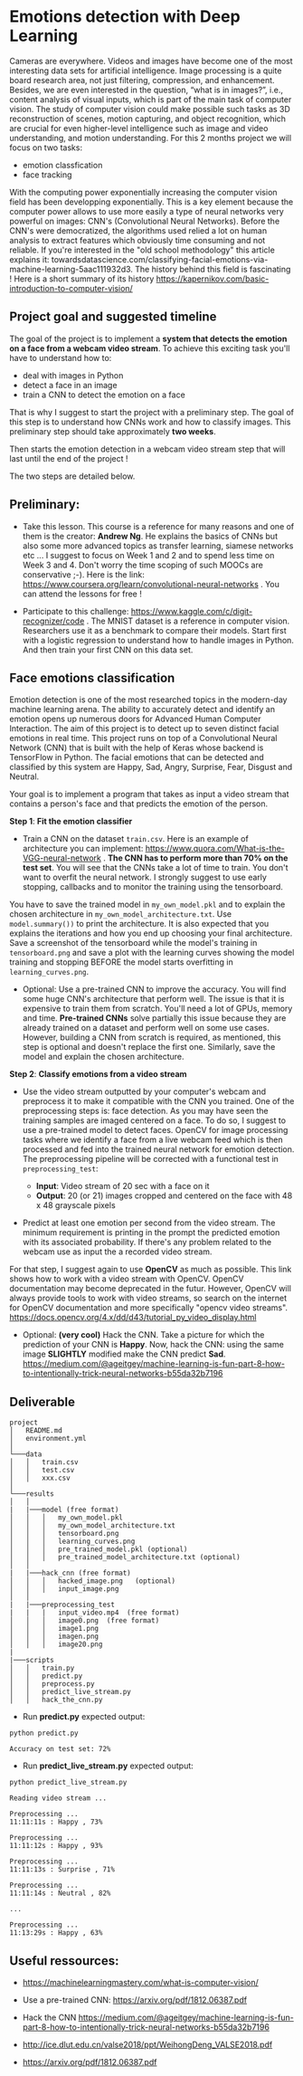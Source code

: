 #  Emotions detection with Deep Learning
Cameras are everywhere. Videos and images have become one of the most interesting data sets for artificial intelligence.
Image processing is a quite board research area, not just filtering, compression, and enhancement. Besides, we are even interested in the question, “what is in images?”, i.e., content analysis of visual inputs, which is part of the main task of computer vision. The study of computer vision could make possible such tasks as 3D reconstruction of scenes, motion capturing, and object recognition, which are crucial for even higher-level intelligence such as
image and video understanding, and motion understanding.
For this 2 months project we will focus on two tasks: 

- emotion classfication 
- face tracking

With the computing power exponentially increasing the computer vision field has been developping exponentially. This is a key element because the computer power allows to use more easily a type of neural networks very powerful on images: CNN's (Convolutional Neural Networks). Before the CNN's were democratized, the algorithms used relied a lot on human analysis to extract features which obviously time consuming and not reliable. If you're interested in the "old school methodology" this article explains it: towardsdatascience.com/classifying-facial-emotions-via-machine-learning-5aac111932d3.
The history behind this field is fascinating ! Here is a short summary of its history https://kapernikov.com/basic-introduction-to-computer-vision/

## Project goal and suggested timeline

The goal of the project is to implement a **system that detects the emotion on a face from a webcam video stream**. To achieve this exciting task you'll have to understand how to: 

- deal with images in Python
- detect a face in an image 
- train a CNN to detect the emotion on a face

That is why I suggest to start the project with a preliminary step. The goal of this step is to understand how CNNs work and how to classify images. This preliminary step should take approximately **two weeks**.  

Then starts the emotion detection in a webcam video stream step that will last until the end of the project ! 

The two steps are detailed below.


## Preliminary: 

- Take this lesson. This course is a reference for many reasons and one of them is the creator: **Andrew Ng**. He explains the basics of CNNs but also some more advanced topics as transfer learning, siamese networks etc ... I suggest to focus on Week 1 and 2 and to spend less time on Week 3 and 4. Don't worry the time scoping of such MOOCs are conservative ;-). Here is the link:  https://www.coursera.org/learn/convolutional-neural-networks . You can attend the lessons for free ! 

- Participate to this challenge: https://www.kaggle.com/c/digit-recognizer/code . The MNIST dataset is a reference in computer vision. Researchers use it as a benchmark to compare their models. Start first with a logistic regression to understand how to handle images in Python. And then train your first CNN on this data set.


## Face emotions classification


Emotion detection is one of the most researched topics in the modern-day machine learning arena. The ability to accurately detect and identify an emotion opens up numerous doors for Advanced Human Computer Interaction. The aim of this project is to detect up to seven distinct facial emotions in real time. This project runs on top of a Convolutional Neural Network (CNN) that is built with the help of Keras whose backend is TensorFlow in Python. The facial emotions that can be detected and classified by this system are Happy, Sad, Angry, Surprise, Fear, Disgust and Neutral.


Your goal is to implement a program that takes as input a video stream that contains a person's face and that predicts the emotion of the person. 

**Step 1**: **Fit the emotion classifier**

- Train a CNN on the dataset `train.csv`. Here is an example of architecture you can implement: https://www.quora.com/What-is-the-VGG-neural-network . **The CNN has to perform more than 70% on the test set**. You will see that the CNNs take a lot of time to train. You don't want to overfit the neural network. I strongly suggest to use early stopping, callbacks and to monitor the training using the tensorboard. 

You have to save the trained model in `my_own_model.pkl` and to explain the chosen architecture in `my_own_model_architecture.txt`. Use `model.summary())` to print the architecture. It is also expected that you explains the iterations and how you end up choosing your final architecture. Save a screenshot of the tensorboard while the model's training in `tensorboard.png` and save a plot with the learning curves showing the model training and stopping BEFORE the model starts overfitting in `learning_curves.png`. 

- Optional: Use a pre-trained CNN to improve the accuracy. You will find some huge CNN's architecture that perform well. The issue is that it is expensive to train them from scratch. You'll need a lot of GPUs, memory and time. **Pre-trained CNNs** solve partially this issue because they are already trained on a dataset and perform well on some use cases. However, building a CNN from scratch is required, as mentioned, this step is optional and doesn't replace the first one. Similarly, save the model and explain the chosen architecture. 

**Step 2**: **Classify emotions from a video stream** 


- Use the video stream outputted by your computer's webcam and preprocess it to make it compatible with the CNN you trained. One of the preprocessing steps is: face detection. As you may have seen the training samples are imaged centered on a face. To do so, I suggest to use a pre-trained model to detect faces. OpenCV for image processing tasks where we identify a face from a live webcam feed which is then processed and fed into the trained neural network for emotion detection. The preprocessing pipeline will be corrected with a functional test in `preprocessing_test`: 
    - **Input**: Video stream of 20 sec with a face on it
    - **Output**: 20 (or 21) images cropped and centered on the face with 48 x 48 grayscale pixels

- Predict at least one emotion per second from the video stream. The minimum requirement is printing in the prompt the predicted emotion with its associated probability. If there's any problem related to the webcam use as input the a recorded video stream. 

For that step, I suggest again to use **OpenCV** as much as possible. This link shows how to work with a video stream with OpenCV. OpenCV documentation may become deprecated in the futur. However, OpenCV will always provide tools to work with video streams, so search on the internet for OpenCV documentation and more specifically "opencv video streams". https://docs.opencv.org/4.x/dd/d43/tutorial_py_video_display.html

- Optional: **(very cool)** Hack the CNN. Take a picture for which the prediction of your CNN is **Happy**. Now, hack the CNN:  using the same image **SLIGHTLY** modified make the CNN predict **Sad**. https://medium.com/@ageitgey/machine-learning-is-fun-part-8-how-to-intentionally-trick-neural-networks-b55da32b7196


## Deliverable


```
project
│   README.md
│   environment.yml    
│
└───data
│   │   train.csv
│   │   test.csv
│   │   xxx.csv
│
└───results
│   │   
|   |───model (free format)
│   │   │   my_own_model.pkl
│   │   │   my_own_model_architecture.txt
│   │   │   tensorboard.png 
│   │   │   learning_curves.png 
│   │   │   pre_trained_model.pkl (optional)
│   │   │   pre_trained_model_architecture.txt (optional)
│   │  
|   |───hack_cnn (free format)
│   │   │   hacked_image.png   (optional)
│   │   │   input_image.png
│   │   
|   |───preprocessing_test 
|   |   |   input_video.mp4  (free format)
│   │   │   image0.png  (free format)
│   │   │   image1.png
│   │   │   imagen.png
│   │   │   image20.png
|
|───scripts
│   │   train.py
│   │   predict.py
│   │   preprocess.py
│   │   predict_live_stream.py
│   │   hack_the_cnn.py

``` 

- Run **predict.py** expected output:

```prompt 
python predict.py

Accuracy on test set: 72%

```
- Run **predict_live_stream.py** expected output:

```prompt 
python predict_live_stream.py

Reading video stream ... 

Preprocessing ... 
11:11:11s : Happy , 73% 

Preprocessing ... 
11:11:12s : Happy , 93% 

Preprocessing ... 
11:11:13s : Surprise , 71% 

Preprocessing ... 
11:11:14s : Neutral , 82% 

... 

Preprocessing ... 
11:13:29s : Happy , 63% 

```

## Useful ressources: 

- https://machinelearningmastery.com/what-is-computer-vision/

- Use a pre-trained CNN: https://arxiv.org/pdf/1812.06387.pdf 

- Hack the CNN https://medium.com/@ageitgey/machine-learning-is-fun-part-8-how-to-intentionally-trick-neural-networks-b55da32b7196

- http://ice.dlut.edu.cn/valse2018/ppt/WeihongDeng_VALSE2018.pdf

- https://arxiv.org/pdf/1812.06387.pdf

